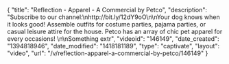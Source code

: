 {
    "title": "Reflection - Apparel - A Commercial by Petco",
    "description": "Subscribe to our channel:\nhttp:\/\/bit.ly\/12dY9oO\n\nYour dog knows when it looks good! Assemble outfits for costume parties, pajama parties, or casual leisure attire for the house. Petco has an array of chic pet apparel for every occasions!  \n\nSomething extr",
    "videoid": "146149",
    "date_created": "1394818946",
    "date_modified": "1418181189",
    "type": "captivate",
    "layout": "video",
    "url": "\/v\/reflection-apparel-a-commercial-by-petco\/146149"
}